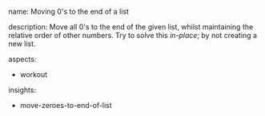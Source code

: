 name: Moving 0's to the end of a list

description: Move all 0's to the end of the given list, whilst maintaining the relative order of other numbers. Try to solve this *in-place*; by not creating a new list.

aspects:
  - workout

insights:
  - move-zeroes-to-end-of-list